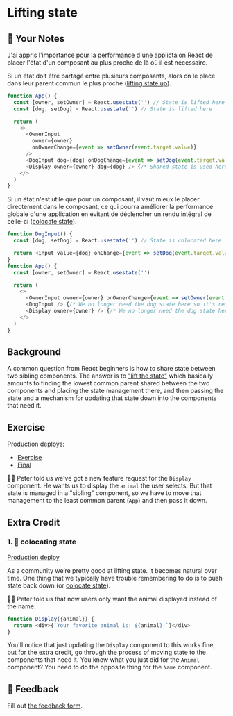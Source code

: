 # Lifting state

## 📝 Your Notes

J'ai appris l'importance pour la performance d'une applictaion React de placer
l'état d'un composant au plus proche de là où il est nécessaire.

Si un état doit être partagé entre plusieurs composants, alors on le place dans
leur parent commun le plus proche
([lifting state up](https://reactjs.org/docs/lifting-state-up.html)).

```js
function App() {
  const [owner, setOwner] = React.usestate('') // State is lifted here
  const [dog, setDog] = React.usestate('') // State is lifted here

  return (
    <>
      <OwnerInput
        owner={owner}
        onOwnerChange={event => setOwner(event.target.value)}
      />
      <DogInput dog={dog} onDogChange={event => setDog(event.target.value)} />
      <Display owner={owner} dog={dog} /> {/* Shared state is used here */}
    </>
  )
}
```

Si un état n'est utile que pour un composant, il vaut mieux le placer
directement dans le composant, ce qui pourra améliorer la performance globale
d'une application en évitant de déclencher un rendu intégral de celle-ci
([colocate state](https://kentcdodds.com/blog/state-colocation-will-make-your-react-app-faster)).

```js
function DogInput() {
  const [dog, setDog] = React.usestate('') // State is colocated here

  return <input value={dog} onChange={event => setDog(event.target.value)}>
}
function App() {
  const [owner, setOwner] = React.usestate('')

  return (
    <>
      <OwnerInput owner={owner} onOwnerChange={event => setOwner(event.target.value)} />
      <DogInput /> {/* We no longer need the dog state here so it's removed */}
      <Display owner={owner} /> {/* We no longer need the dog state here so it's removed */}
    </>
  )
}
```

## Background

A common question from React beginners is how to share state between two sibling
components. The answer is to
["lift the state"](https://reactjs.org/docs/lifting-state-up.html) which
basically amounts to finding the lowest common parent shared between the two
components and placing the state management there, and then passing the state
and a mechanism for updating that state down into the components that need it.

## Exercise

Production deploys:

- [Exercise](https://react-hooks.netlify.app/isolated/exercise/03.js)
- [Final](https://react-hooks.netlify.app/isolated/final/03.js)

👨‍💼 Peter told us we've got a new feature request for the `Display` component. He
wants us to display the `animal` the user selects. But that state is managed in
a "sibling" component, so we have to move that management to the least common
parent (`App`) and then pass it down.

## Extra Credit

### 1. 💯 colocating state

[Production deploy](https://react-hooks.netlify.app/isolated/final/03.extra-1.js)

As a community we’re pretty good at lifting state. It becomes natural over time.
One thing that we typically have trouble remembering to do is to push state back
down (or
[colocate state](https://kentcdodds.com/blog/state-colocation-will-make-your-react-app-faster)).

👨‍💼 Peter told us that now users only want the animal displayed instead of the
name:

```javascript
function Display({animal}) {
  return <div>{`Your favorite animal is: ${animal}!`}</div>
}
```

You'll notice that just updating the `Display` component to this works fine, but
for the extra credit, go through the process of moving state to the components
that need it. You know what you just did for the `Animal` component? You need to
do the opposite thing for the `Name` component.

## 🦉 Feedback

Fill out
[the feedback form](https://ws.kcd.im/?ws=React%20Hooks%20%F0%9F%8E%A3&e=03%3A%20Lifting%20state&em=hdessomme%40gmail.com).
